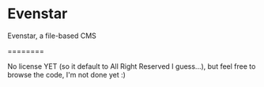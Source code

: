 Evenstar
========

Evenstar, a file-based CMS

========

No license YET (so it default to All Right Reserved I guess...), but feel free to browse the code, I'm not done yet :)
